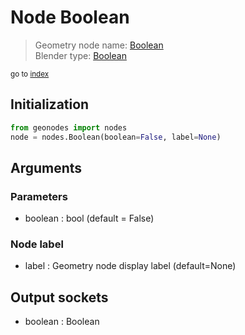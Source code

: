 
# Node Boolean

> Geometry node name: [Boolean](https://docs.blender.org/manual/en/latest/modeling/geometry_nodes/material/boolean.html)<br>
  Blender type: [Boolean](https://docs.blender.org/api/current/bpy.types.FunctionNodeInputBool.html)
  
<sub>go to [index](/docs/index.md)</sub>

## Initialization

```python
from geonodes import nodes
node = nodes.Boolean(boolean=False, label=None)
```



## Arguments


### Parameters

- boolean : bool (default = False)

### Node label

- label : Geometry node display label (default=None)

## Output sockets

- boolean : Boolean
